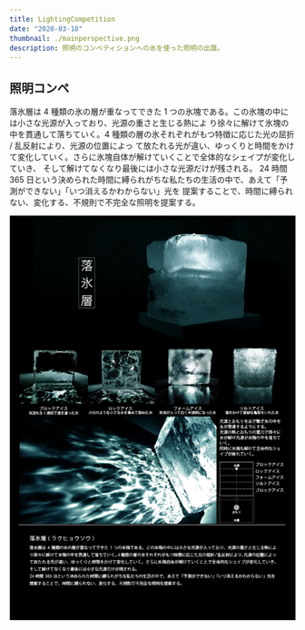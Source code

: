 ```yaml
---
title: LightingCompetition
date: "2020-03-18"
thumbnail: ./mainperspective.png
description: 照明のコンペティションへの氷を使った照明の出展。
---
```


## 照明コンペ

落氷層は 4 種類の氷の層が重なってできた 1 つの氷塊である。この氷塊の中には小さな光源が入っており、光源の重さと生じる熱によ
り徐々に解けて氷塊の中を貫通して落ちていく。4 種類の層の氷それぞれがもつ特徴に応じた光の屈折 / 乱反射により、光源の位置によっ
て放たれる光が違い、ゆっくりと時間をかけて変化していく。さらに氷塊自体が解けていくことで全体的なシェイプが変化していき、
そして解けてなくなり最後には小さな光源だけが残される。
24 時間 365 日という決められた時間に縛られがちな私たちの生活の中で、あえて「予測ができない」「いつ消えるかわからない」光を
提案することで、時間に縛られない、変化する、不規則で不完全な照明を提案する。

![sheet](sheet.jpg)
